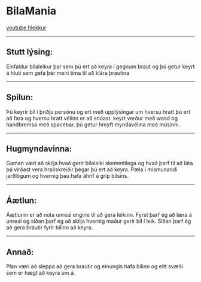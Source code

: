 # BilaMania
[youtube hlekkur](https://youtu.be/gqgRXLhyA1c)
***
## Stutt lýsing:
Einfaldur bílaleikur þar sem þú ert að keyra í gegnum braut og þú getur keyrt á hluti sem gefa þér meiri tíma til að klára þrautina
***
## Spilun:
Þú keyrir bíl í þriðju persónu og ert með upplýsingar um hversu hratt þú ert að fara og hversu hratt vélinn er að snúast. keyrt verður með wasd og handbremsa með spacebar. þú getur hreyft myndavélina með músinni.
***
## Hugmyndavinna:
Gaman væri að skilja hvað gerir bílaleiki skemmtilega og hvað þarf til að láta þá virðast vera hraðskreiðir þegar þú ert að keyra. Pæla í mismunandi jarðlögum og hvernig þau hafa áhrif á grip bílsins.
***
## Áætlun:
Áætlunin er að nota unreal engine til að gera leikinn. Fyrst þarf ég að læra á unreal og síðan þarf ég að skilja hvernig maður gerir bíl í leik. Síðan þarf ég að gera brautir fyrir bílinn að keyra.
***
## Annað: 
Plan væri að sleppa að gera brautir og einungis hafa bílinn og eitt svæði sem er hægt að keyra um á.
